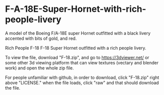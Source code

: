 # F-A-18E-Super-Hornet-with-rich-people-livery
A model of the Boeing F/A-18E super Hornet outfitted with a black livery accented with bits of gold, and red.


Rich People F-18
F-18 Super Hornet outfitted with a rich people livery.

To view the file, download "F-18.zip", and go to https://3dviewer.net/ or some other 3d viewing platform that can view textures (vectary and blender work) and open the whole zip file.

For people unfamiliar with github, in order to download, click "F-18.zip" right above "LICENSE." when the file loads, click "raw" and that should download the file.
